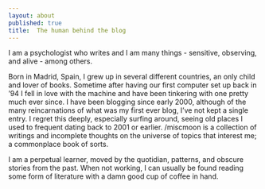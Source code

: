 ```yaml
---
layout: about
published: true
title:  The human behind the blog
---
```


I am a psychologist who writes and I am many things - sensitive, observing, and alive - among others.

Born in Madrid, Spain, I grew up in several different countries, an only child and lover of books. Sometime after having our first computer set up back in ’94 I fell in love with the machine and have been tinkering with one pretty much ever since. I have been blogging since early 2000, although of the many reincarnations of what was my first ever blog, I’ve not kept a single entry. I regret this deeply, especially surfing around, seeing old places I used to frequent dating back to 2001 or earlier. /miscmoon is a collection of writings and incomplete thoughts on the universe of topics that interest me; a commonplace book of sorts.

I am a perpetual learner, moved by the quotidian, patterns, and obscure stories from the past. When not working, I can usually be found reading some form of literature with a damn good cup of coffee in hand.
